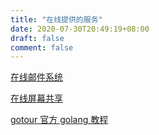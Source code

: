 ```yaml
---
title: "在线提供的服务"
date: 2020-07-30T20:49:19+08:00
draft: false
comment: false
---
```


[在线邮件系统](http://caoayu.xyz:3001/)

[在线屏幕共享](https://www.caoayu.xyz:5050)

[gotour 官方 golang 教程](http://www.caoayu.xyz:3999)
